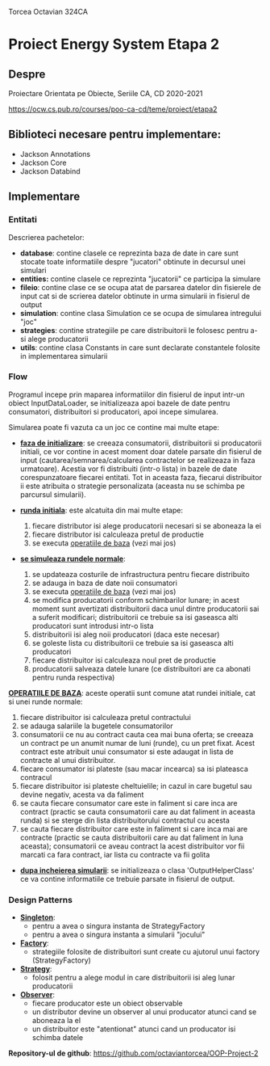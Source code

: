 Torcea Octavian 324CA

# Proiect Energy System Etapa 2

## Despre

Proiectare Orientata pe Obiecte, Seriile CA, CD
2020-2021

<https://ocw.cs.pub.ro/courses/poo-ca-cd/teme/proiect/etapa2>


## Biblioteci necesare pentru implementare:
* Jackson Annotations
* Jackson Core
* Jackson Databind


## Implementare

### Entitati
Descrierea pachetelor:
* <b>database</b>: contine clasele ce reprezinta baza de date in care sunt stocate toate 
                  informatiile despre "jucatori" obtinute in decursul unei simulari
* <b>entities:</b> contine clasele ce reprezinta "jucatorii" ce participa la simulare
* <b>fileio</b>: contine clase ce se ocupa atat de parsarea datelor din fisierele de input cat si de 
                scrierea datelor obtinute in urma simularii in fisierul de output
* <b>simulation</b>: contine clasa Simulation ce se ocupa de simularea intregului "joc"
* <b>strategies</b>: contine strategiile pe care distribuitorii le folosesc pentru a-si alege
  producatorii
* <b>utils</b>: contine clasa Constants in care sunt declarate constantele folosite in implementarea
simularii

### Flow
Programul incepe prin maparea informatiilor din fisierul de input intr-un  obiect InputDataLoader,
se initializeaza apoi bazele de date pentru consumatori, distribuitori si producatori, apoi incepe
simularea.

Simularea poate fi vazuta ca un joc ce contine mai multe etape:
* <b><u>faza de initializare</b></u>: se creeaza consumatorii, distribuitorii si producatorii
  initiali, ce vor contine in acest moment doar datele parsate din fisierul de input
  (cautarea/semnarea/calcularea contractelor se realizeaza in faza urmatoare). Acestia vor fi
  distribuiti (intr-o lista) in bazele de date corespunzatoare fiecarei entitati. Tot in aceasta
  faza, fiecarui distribuitor ii este atribuita o strategie personalizata (aceasta nu se schimba pe
  parcursul simularii).
  
* <b><u>runda initiala</b></u>: este alcatuita din mai multe etape:
  1. fiecare distributor isi alege producatorii necesari si se aboneaza la ei
  2. fiecare distributor isi calculeaza pretul de productie
  3. se executa <u>operatiile de baza</u> (vezi mai jos)
  
* <b><u>se simuleaza rundele normale</b></u>:
  1. se updateaza costurile de infrastructura pentru fiecare distribuito
  2. se adauga in baza de date noii consumatori
  3. se executa <u>operatiile de baza</u> (vezi mai jos)
  4. se modifica producatorii conform schimbarilor lunare; in acest moment sunt avertizati
     distribuitorii daca unul dintre producatorii sai a suferit modificari; distribuitorii ce
     trebuie sa isi gaseasca alti producatori sunt introdusi intr-o lista
  5. distribuitorii isi aleg noii producatori (daca este necesar)
  6. se goleste lista cu distribuitorii ce trebuie sa isi gaseasca alti producatori
  7. fiecare distribuitor isi calculeaza noul pret de productie
  8. producatorii salveaza datele lunare (ce distribuitori are ca abonati pentru runda respectiva)
  
<b><u>OPERATIILE DE BAZA</b></u>: aceste operatii sunt comune atat rundei initiale, cat si unei runde
normale:
  1. fiecare distribuitor isi calculeaza pretul contractului
  2. se adauga salariile la bugetele consumatorilor
  3. consumatorii ce nu au contract cauta cea mai buna oferta; se creeaza un contract pe un anumit
     numar de luni (runde), cu un pret fixat. Acest contract este atribuit unui consumator si este
     adaugat in lista de contracte al unui distribuitor.
  4. fiecare consumator isi plateste (sau macar incearca) sa isi plateasca contracul
  5. fiecare distribuitor isi plateste cheltuielile; in cazul in care bugetul sau devine negativ,
     acesta va da faliment
  6. se cauta fiecare consumator care este in faliment si care inca are contract (practic se cauta
     consumatorii care au dat faliment in aceasta runda) si se sterge din lista distribuitorului
     contractul cu acesta
  7. se cauta fiecare distribuitor care este in faliment si care inca mai are contracte (practic se
     cauta distribuitorii care au dat faliment in luna aceasta); consumatorii ce aveau contract la
     acest distribuitor vor fii marcati ca fara contract, iar lista cu contracte va fii golita
     
* <b><u>dupa incheierea simularii</b></u>: se initializeaza o clasa 'OutputHelperClass' ce va
  contine informatiile ce trebuie parsate in fisierul de output.

### Design Patterns
* <b><u>Singleton</b></u>:
    * pentru a avea o singura instanta de StrategyFactory
    * pentru a avea o singura instanta a simularii "jocului"
* <b><u>Factory</b></u>:
    * strategiile folosite de distribuitori sunt create cu ajutorul unui factory (StrategyFactory)
* <b><u>Strategy</b></u>:
    * folosit pentru a alege modul in care distribuitorii isi aleg lunar producatorii
* <b><u>Observer</b></u>:
    * fiecare producator este un obiect observable
    * un distributor devine un observer al unui producator atunci cand se aboneaza la el
    * un distribuitor este "atentionat" atunci cand un producator isi schimba datele


<b>Repository-ul de github</b>: <https://github.com/octaviantorcea/OOP-Project-2>
